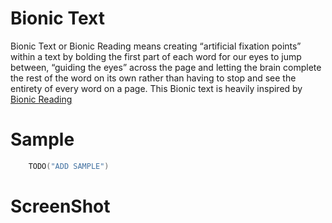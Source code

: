 # Bionic Text
Bionic Text or Bionic Reading means creating “artificial fixation points” within a text by bolding
the first part of each word for our eyes to jump between, “guiding the eyes” across the page and
letting the brain complete the rest of the word on its own rather than having to stop and see the
entirety of every word on a page. This Bionic text is heavily inspired by [Bionic Reading](https://bionic-reading.com/)

# Sample
```kotlin
    TODO("ADD SAMPLE")
```
# ScreenShot